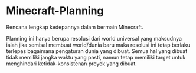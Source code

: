 # Minecraft-Planning
Rencana lengkap kedepannya dalam bermain Minecraft.

Planning ini hanya berupa resolusi dari world universal yang maksudnya ialah jika semisal membuat world/dunia baru maka resolusi ini tetap berlaku terlepas bagaimana pengaturan dunia yang dibuat. 
Semua hal yang dibuat tidak memiliki jangka waktu yang pasti, namun tetap memiliki target untuk menghindari ketidak-konsistenan proyek yang dibuat.
